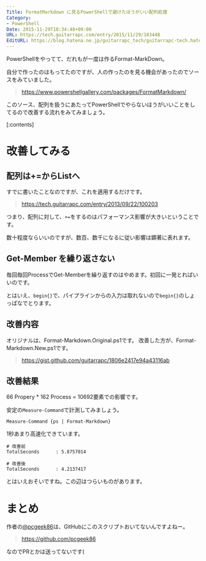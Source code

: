 ```yaml
---
Title: FormatMarkdown に見るPowerShellで避けたほうがいい配列処理
Category:
- PowerShell
Date: 2015-11-29T18:34:48+09:00
URL: https://tech.guitarrapc.com/entry/2015/11/29/183448
EditURL: https://blog.hatena.ne.jp/guitarrapc_tech/guitarrapc-tech.hatenablog.com/atom/entry/6653586347146847906
---
```


PowerShellをやってて、だれもが一度は作るFormat-MarkDown。

自分で作ったのはもってたのですが、人の作ったのを見る機会があったのでソースをみていました。

> https://www.powershellgallery.com/packages/FormatMarkdown/

このソース、配列を扱うにあたってPowerShellでやらないほうがいいことをしてるので改善する流れをみてみましょう。


[:contents]

# 改善してみる


## 配列は+=からList<T>へ

すでに書いたことなのですが、これを適用するだけです。

> https://tech.guitarrapc.com/entry/2013/09/22/100203

つまり、配列に対して、`+=`をするのはパフォーマンス影響が大きいということです。

数十程度ならいいのですが、数百、数千になるに従い影響は顕著に表れます。

## Get-Member を繰り返さない

毎回毎回ProcessでGet-Memberを繰り返すのはやめます。初回に一発とればいいのです。

とはいえ、`begin{}`で、パイプラインからの入力は取れないので`begin{}`のしょっぱなでとります。

## 改善内容

オリジナルは、Format-Markdown.Original.ps1です。
改善した方が、Format-Markdown.New.ps1です。

> https://gist.github.com/guitarrapc/1806e2417e94a43116ab

## 改善結果

66 Propery * 162 Process = 10692要素での影響です。

安定の`Measure-Command`で計測してみましょう。
```
Measure-Command {ps | Format-Markdown}
```

1秒あまり高速化できています。

```
# 改善前
TotalSeconds      : 5.8757014

# 改善後
TotalSeconds      : 4.2137417
```

とはいえおそいですね。この辺はつらいものがあります。

# まとめ

作者の[@pcgeek86](https://twitter.com/pcgeek86)は、GitHubにこのスクリプトおいてないんですよねー。

> https://github.com/pcgeek86

なのでPRとかは送ってないです(
